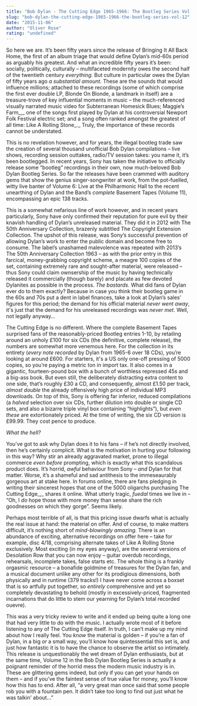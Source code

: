 ```yaml
---
title: "Bob Dylan - The Cutting Edge 1965-1966: The Bootleg Series Vol. 12"
slug: "bob-dylan-the-cutting-edge-1965-1966-the-bootleg-series-vol-12"
date: "2015-11-06"
author: "Oliver Rose"
rating: "undefined"
---
```


So here we are. It’s been fifty years since the release of Bringing It All Back Home, the first of an album triage that would define Dylan’s mid-60s period as arguably his greatest. And what an incredible fifty years it’s been: socially, politically, culturally – multifaceted modernity owes the second half of the twentieth century _everything._ But culture in particular owes the Dylan of fifty years ago _a substantial amount._ These are the sounds that would influence millions; attached to these recordings (some of which comprise the first ever double LP, Blonde On Blonde, a landmark in itself) are a treasure-trove of key influential moments in music – the much-referenced visually narrated music video for Subterranean Homesick Blues; Maggie’s Farm_,_ one of the songs first played by Dylan at his controversial Newport Folk Festival electric set; and a song often ranked amongst the greatest of all time: Like A Rolling Stone_._ Truly, the importance of these records cannot be understated.

This is no revelation however, and for years, the illegal bootleg trade saw the creation of several thousand unofficial Bob Dylan compilations – live shows, recording session outtakes, radio/TV session takes: you name it, it’s been bootlegged. In recent years, Sony has taken the initiative to officially release some “bootleg” recordings in their own, now much-beloved Bob Dylan Bootleg Series. So far the releases have been crammed with auditory gems that show the genius singer-songwriter at work, from the pot-fuelled, witty live banter of Volume 6: Live at the Philharmonic Hall to the recent unearthing of Dylan and the Band’s _complete_ Basement Tapes (Volume 11), encompassing an epic 138 tracks.

This is a somewhat nefarious line of work however, and in recent years particularly, Sony have only confirmed their reputation for pure evil by their knavish handling of Dylan’s unreleased material. They did it in 2012 with The 50th Anniversary Collection, brazenly subtitled The Copyright Extension Collection. The upshot of this release, was Sony’s successful prevention of allowing Dylan’s work to enter the public domain and become free to consume. The label’s unashamed malevolence was repeated with 2013’s The 50th Anniversary Collection 1963 _–_ as with the prior entry in this farcical, money-grabbing copyright scheme, a meagre 100 copies of the set, containing extremely rare and sought-after material, were released – thus Sony could claim ownsership of the music by having technically released it commercially (though barely) and placate as few devoted Dylanites as possible in the process. _The bastards._ What did fans of Dylan ever do to them exactly? Because in case you think their bootleg game in the 60s and 70s put a dent in label finances, take a look at Dylan’s sales’ figures for this period; the demand for his official material _never went away_, it's just that the demand for his unreleased recordings was _never met_. Well, not legally anyway…

The Cutting Edge is no different. Where the complete Basement Tapes surprised fans of the reasonably-priced Bootleg entries 1-10, by retailing around an unholy £100 for six CDs (the definitive, complete release), the numbers are somewhat more venemous here. For the collection in its entirety (_every note recorded_ by Dylan from 1965-6 over 18 CDs), you’re looking at around £600. For starters, it's a US only one-off pressing of 5000 copies, so you’re paying a metric ton in import tax. It also comes in a gigantic, fourteen-pound box with a bunch of worthless repressed 45s and a big-ass book. But even still, the deliberately distracting extra content to one side, that’s roughly £30 a CD, and consequently, almost £1.50 per track, _almost double_ the already offensively high price of individual MP3 downloads. On top of this, Sony is offering far inferior, reduced compilations (a _halved_ selection over six CDs, further dilution into double or single CD sets, and also a bizarre triple vinyl box containing “highlights”), but _even these_ are extortionately priced. At the time of writing, the six CD version is £99.99. They cost pence to produce.

_What the hell?_

You’ve got to ask why Dylan does it to his fans – if he’s not directly involved, then he’s certainly complicit. What is the motivation in hurting your following in this way? Why stir an already aggravated market, prone to illegal commerce _even before_ prompting, which is exactly what this scandalous product does. It’s horrid, _awful_ behaviour from Sony – _and_ Dylan for that matter. Worse, it’s a shameful and sad antithesis to the immeseaurably gorgeous art at stake here. In forums online, there are fans pledging in writing their sincerest hopes that one of the 5000 oligarchs purchasing The Cutting Edge_,_ shares it online. What utterly tragic, _fuedal_ times we live in – “Oh, I _do_ hope those with more money than sense share the rich goodnesses on which they gorge”. Seems likely.

Perhaps most terrible of all, is that this pricing issue dwarfs what is actually the real issue at hand: the material on offer. And of course, to make matters difficult, it’s nothing short of _mind-blowingly amazing._ There is an abundance of exciting, alternative recordings on offer here – take for example, disc 4/18, comprising alternate takes of Like A Rolling Stone exclusively. Most exciting (in my eyes anyway), are the several versions of Desolation Row that you can now enjoy – guitar overdub recordings, rehearsals, incomplete takes, false starts etc. The whole thing is a frankly orgasmic resource – a bonafide goldmine of treasures for the Dylan fan, and a musical document unlike any other for its prodigious dimensions, both physically and in runtime (379 tracks!) I have never come across a boxset that is so artfully put together, so _entirely_ comprehensive and yet so completely devastating to behold (mostly in excessively-priced, fragmented incarnations that do little to stem our yearning for Dylan’s total recorded ouevre).

This was a very tricky review to write and it ended up being quite a long one that had very little to do with the music. I actually wrote most of it before listening to any of The Cutting Edge itself. In truth, I can’t make up my mind about how I really feel. You _know_ the material is golden – if you’re a fan of Dylan, in a big _or_ a small way, you’ll know how quintessential this set is, and just how fantastic it is to have the chance to observe the artist so intimately. This release is unquestionably the wet dream of Dylan enthusiasts, but at the same time, Volume 12 in the Bob Dylan Bootleg Series is actually a poignant reminder of the horrid mess the modern music industry is in. These are glittering gems indeed, but only if you can get your hands on them – and if you’ve the faintest sense of true value for money, you’ll know how this has to end. After all, “a very great man once said that some people rob you with a fountain pen. It didn’t take too long to find out just what he was talkin’ about…”
